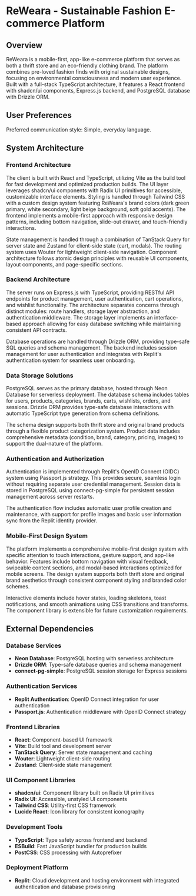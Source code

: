 # ReWeara - Sustainable Fashion E-commerce Platform

## Overview

ReWeara is a mobile-first, app-like e-commerce platform that serves as both a thrift store and an eco-friendly clothing brand. The platform combines pre-loved fashion finds with original sustainable designs, focusing on environmental consciousness and modern user experience. Built with a full-stack TypeScript architecture, it features a React frontend with shadcn/ui components, Express.js backend, and PostgreSQL database with Drizzle ORM.

## User Preferences

Preferred communication style: Simple, everyday language.

## System Architecture

### Frontend Architecture
The client is built with React and TypeScript, utilizing Vite as the build tool for fast development and optimized production builds. The UI layer leverages shadcn/ui components with Radix UI primitives for accessible, customizable interface elements. Styling is handled through Tailwind CSS with a custom design system featuring ReWeara's brand colors (dark green primary, white secondary, light beige background, soft gold accents). The frontend implements a mobile-first approach with responsive design patterns, including bottom navigation, slide-out drawer, and touch-friendly interactions.

State management is handled through a combination of TanStack Query for server state and Zustand for client-side state (cart, modals). The routing system uses Wouter for lightweight client-side navigation. Component architecture follows atomic design principles with reusable UI components, layout components, and page-specific sections.

### Backend Architecture
The server runs on Express.js with TypeScript, providing RESTful API endpoints for product management, user authentication, cart operations, and wishlist functionality. The architecture separates concerns through distinct modules: route handlers, storage layer abstraction, and authentication middleware. The storage layer implements an interface-based approach allowing for easy database switching while maintaining consistent API contracts.

Database operations are handled through Drizzle ORM, providing type-safe SQL queries and schema management. The backend includes session management for user authentication and integrates with Replit's authentication system for seamless user onboarding.

### Data Storage Solutions
PostgreSQL serves as the primary database, hosted through Neon Database for serverless deployment. The database schema includes tables for users, products, categories, brands, carts, wishlists, orders, and sessions. Drizzle ORM provides type-safe database interactions with automatic TypeScript type generation from schema definitions.

The schema design supports both thrift store and original brand products through a flexible product categorization system. Product data includes comprehensive metadata (condition, brand, category, pricing, images) to support the dual-nature of the platform.

### Authentication and Authorization
Authentication is implemented through Replit's OpenID Connect (OIDC) system using Passport.js strategy. This provides secure, seamless login without requiring separate user credential management. Session data is stored in PostgreSQL using connect-pg-simple for persistent session management across server restarts.

The authentication flow includes automatic user profile creation and maintenance, with support for profile images and basic user information sync from the Replit identity provider.

### Mobile-First Design System
The platform implements a comprehensive mobile-first design system with specific attention to touch interactions, gesture support, and app-like behavior. Features include bottom navigation with visual feedback, swipeable content sections, and modal-based interactions optimized for mobile screens. The design system supports both thrift store and original brand aesthetics through consistent component styling and branded color schemes.

Interactive elements include hover states, loading skeletons, toast notifications, and smooth animations using CSS transitions and transforms. The component library is extensible for future customization requirements.

## External Dependencies

### Database Services
- **Neon Database**: PostgreSQL hosting with serverless architecture
- **Drizzle ORM**: Type-safe database queries and schema management
- **connect-pg-simple**: PostgreSQL session storage for Express sessions

### Authentication Services
- **Replit Authentication**: OpenID Connect integration for user authentication
- **Passport.js**: Authentication middleware with OpenID Connect strategy

### Frontend Libraries
- **React**: Component-based UI framework
- **Vite**: Build tool and development server
- **TanStack Query**: Server state management and caching
- **Wouter**: Lightweight client-side routing
- **Zustand**: Client-side state management

### UI Component Libraries
- **shadcn/ui**: Component library built on Radix UI primitives
- **Radix UI**: Accessible, unstyled UI components
- **Tailwind CSS**: Utility-first CSS framework
- **Lucide React**: Icon library for consistent iconography

### Development Tools
- **TypeScript**: Type safety across frontend and backend
- **ESBuild**: Fast JavaScript bundler for production builds
- **PostCSS**: CSS processing with Autoprefixer

### Deployment Platform
- **Replit**: Cloud development and hosting environment with integrated authentication and database provisioning
